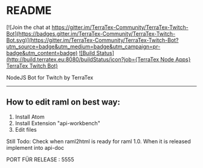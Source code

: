 README
=======

[![Join the chat at https://gitter.im/TerraTex-Community/TerraTex-Twitch-Bot](https://badges.gitter.im/TerraTex-Community/TerraTex-Twitch-Bot.svg)](https://gitter.im/TerraTex-Community/TerraTex-Twitch-Bot?utm_source=badge&utm_medium=badge&utm_campaign=pr-badge&utm_content=badge)
[![Build Status](http://build.terratex.eu:8080/buildStatus/icon?job={TerraTex Node Apps} TerraTex Twitch Bot)](http://build.terratex.eu:8080/job/%7BTerraTex%20Node%20Apps%7D%20TerraTex%20Twitch%20Bot/)

NodeJS Bot for Twitch by TerraTex

___
How to edit raml on best way:
---

1. Install Atom
2. Install Extension "api-workbench"
3. Edit files

Still Todo:
Check when raml2html is ready for raml 1.0. When it is released implement into api-doc

PORT FÜR RELEASE : 5555